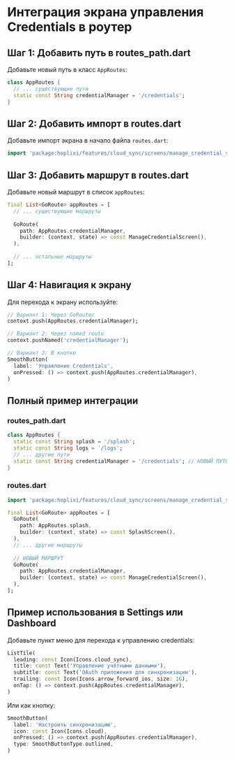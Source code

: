 # Интеграция экрана управления Credentials в роутер

## Шаг 1: Добавить путь в routes_path.dart

Добавьте новый путь в класс `AppRoutes`:

```dart
class AppRoutes {
  // ... существующие пути
  static const String credentialManager = '/credentials';
}
```

## Шаг 2: Добавить импорт в routes.dart

Добавьте импорт экрана в начало файла `routes.dart`:

```dart
import 'package:hoplixi/features/cloud_sync/screens/manage_credential_screen.dart';
```

## Шаг 3: Добавить маршрут в routes.dart

Добавьте новый маршрут в список `appRoutes`:

```dart
final List<GoRoute> appRoutes = [
  // ... существующие маршруты
  
  GoRoute(
    path: AppRoutes.credentialManager,
    builder: (context, state) => const ManageCredentialScreen(),
  ),
  
  // ... остальные маршруты
];
```

## Шаг 4: Навигация к экрану

Для перехода к экрану используйте:

```dart
// Вариант 1: Через GoRouter
context.push(AppRoutes.credentialManager);

// Вариант 2: Через named route
context.pushNamed('credentialManager');

// Вариант 3: В кнопке
SmoothButton(
  label: 'Управление Credentials',
  onPressed: () => context.push(AppRoutes.credentialManager),
)
```

## Полный пример интеграции

### routes_path.dart
```dart
class AppRoutes {
  static const String splash = '/splash';
  static const String logs = '/logs';
  // ... другие пути
  static const String credentialManager = '/credentials'; // НОВЫЙ ПУТЬ
}
```

### routes.dart
```dart
import 'package:hoplixi/features/cloud_sync/screens/manage_credential_screen.dart'; // НОВЫЙ ИМПОРТ

final List<GoRoute> appRoutes = [
  GoRoute(
    path: AppRoutes.splash,
    builder: (context, state) => const SplashScreen(),
  ),
  // ... другие маршруты
  
  // НОВЫЙ МАРШРУТ
  GoRoute(
    path: AppRoutes.credentialManager,
    builder: (context, state) => const ManageCredentialScreen(),
  ),
];
```

## Пример использования в Settings или Dashboard

Добавьте пункт меню для перехода к управлению credentials:

```dart
ListTile(
  leading: const Icon(Icons.cloud_sync),
  title: const Text('Управление учётными данными'),
  subtitle: const Text('OAuth приложения для синхронизации'),
  trailing: const Icon(Icons.arrow_forward_ios, size: 16),
  onTap: () => context.push(AppRoutes.credentialManager),
)
```

Или как кнопку:

```dart
SmoothButton(
  label: 'Настроить синхронизацию',
  icon: const Icon(Icons.cloud),
  onPressed: () => context.push(AppRoutes.credentialManager),
  type: SmoothButtonType.outlined,
)
```
